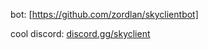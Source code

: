 bot: [https://github.com/zordlan/skyclientbot]

cool discord: [discord.gg/skyclient](https://discord.gg/skyclient)

